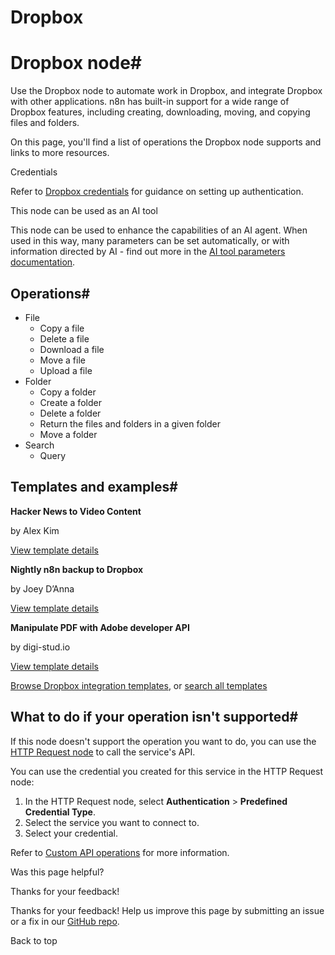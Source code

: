 # Dropbox

[ ](https://github.com/n8n-io/n8n-docs/edit/main/docs/integrations/builtin/app-nodes/n8n-nodes-base.dropbox.md "Edit this page")

# Dropbox node#

Use the Dropbox node to automate work in Dropbox, and integrate Dropbox with other applications. n8n has built-in support for a wide range of Dropbox features, including creating, downloading, moving, and copying files and folders.

On this page, you'll find a list of operations the Dropbox node supports and links to more resources.

Credentials

Refer to [Dropbox credentials](../../credentials/dropbox/) for guidance on setting up authentication. 

This node can be used as an AI tool

This node can be used to enhance the capabilities of an AI agent. When used in this way, many parameters can be set automatically, or with information directed by AI - find out more in the [AI tool parameters documentation](../../../../advanced-ai/examples/using-the-fromai-function/).

## Operations#

  * File
    * Copy a file
    * Delete a file
    * Download a file
    * Move a file
    * Upload a file
  * Folder
    * Copy a folder
    * Create a folder
    * Delete a folder
    * Return the files and folders in a given folder
    * Move a folder
  * Search
    * Query



## Templates and examples#

**Hacker News to Video Content**

by Alex Kim

[View template details](https://n8n.io/workflows/2557-hacker-news-to-video-content/)

**Nightly n8n backup to Dropbox**

by Joey D’Anna

[View template details](https://n8n.io/workflows/2075-nightly-n8n-backup-to-dropbox/)

**Manipulate PDF with Adobe developer API**

by digi-stud.io

[View template details](https://n8n.io/workflows/2424-manipulate-pdf-with-adobe-developer-api/)

[Browse Dropbox integration templates](https://n8n.io/integrations/dropbox/), or [search all templates](https://n8n.io/workflows/)

## What to do if your operation isn't supported#

If this node doesn't support the operation you want to do, you can use the [HTTP Request node](../../core-nodes/n8n-nodes-base.httprequest/) to call the service's API.

You can use the credential you created for this service in the HTTP Request node: 

  1. In the HTTP Request node, select **Authentication** > **Predefined Credential Type**.
  2. Select the service you want to connect to.
  3. Select your credential.



Refer to [Custom API operations](../../../custom-operations/) for more information.

Was this page helpful? 

Thanks for your feedback! 

Thanks for your feedback! Help us improve this page by submitting an issue or a fix in our [GitHub repo](https://github.com/n8n-io/n8n-docs). 

Back to top 
